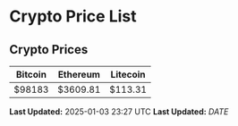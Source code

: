 # Crypto Price List

## Crypto Prices
| Bitcoin | Ethereum | Litecoin |
| ------- | -------- | -------- |
| $98183 | $3609.81 | $113.31 |
**Last Updated:** 2025-01-03 23:27 UTC
**Last Updated:** $DATE$
